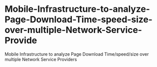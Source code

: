 # Mobile-Infrastructure-to-analyze-Page-Download-Time-speed-size-over-multiple-Network-Service-Provide
Mobile Infrastructure to analyze Page Download Time/speed/size over multiple Network Service Providers
